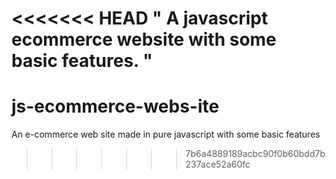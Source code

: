 <<<<<<< HEAD
" A  javascript ecommerce website with some basic features. "
=======
# js-ecommerce-webs-ite
An e-commerce web site made in pure javascript with some basic features
>>>>>>> 7b6a4889189acbc90f0b60bdd7b237ace52a60fc
